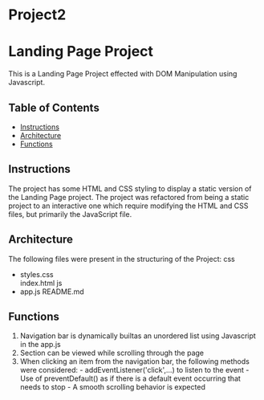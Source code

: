 # Project2
# Landing Page Project
This is a Landing Page Project effected with DOM Manipulation using Javascript.

## Table of Contents
* [Instructions](#instructions)
* [Architecture](#architecture)
* [Functions](#functions)

## Instructions
The project has some HTML and CSS styling to display a static version of the Landing Page project. The project was refactored from being a static project to an interactive one which require modifying the HTML and CSS files, but primarily the JavaScript file.

## Architecture
The following files were present in the structuring of the Project:
css
- styles.css    
index.html
js
- app.js
README.md

## Functions
1. Navigation bar is dynamically builtas an unordered list using Javascript in the app.js
2. Section can be viewed while scrolling through the page
3. When clicking an item from the navigation bar, the following methods were considered:
        - addEventListener('click',...) to listen to the event
        - Use of preventDefault() as if there is a default event occurring that needs to stop
        - A smooth scrolling behavior is expected
